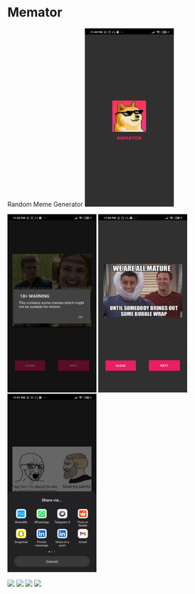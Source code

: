 # Memator
Random Meme Generator
<img src= "images/s1.jpg" height = "400" width = "200">

<img src= "images/s2.jpg" height = "400" width = "200">

<img src= "images/s3.jpg" height = "400" width = "200">

<img src= "images/s4.jpg" height = "400" width = "200">


![](images/filename%20s1.jpg)
![](images/filename%20s2.jpg)
![](images/filename%20s3.jpg)
![](images/filename%20s4.jpg)
